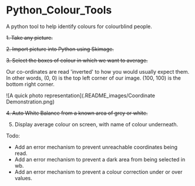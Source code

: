 # Python_Colour_Tools
A python tool to help identify colours for colourblind people.

~~1. Take any picture.~~

~~2. Import picture into Python using Skimage.~~

~~3. Select the boxes of colour in which we want to average.~~

Our co-ordinates are read 'inverted' to how you would usually expect them. 
In other words, (0, 0) is the top left corner of our image. (100, 100) is the bottom right corner.

![A quick photo representation](.README_images/Coordinate Demonstration.png)

~~4. Auto White Balance from a known area of grey or white.~~

5. Display average colour on screen, with name of colour underneath.

Todo:
- Add an error mechanism to prevent unreachable coordinates being read.
- Add an error mechanism to prevent a dark area from being selected in wb.
- Add an error mechanism to prevent a colour correction under or over values.


